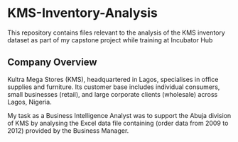 # KMS-Inventory-Analysis
This repository contains files relevant to the analysis of the KMS inventory dataset as part of my capstone project while training at Incubator Hub

## Company Overview
Kultra Mega Stores (KMS), headquartered in Lagos, specialises in office supplies and furniture. Its customer base includes individual consumers, small businesses (retail), and large corporate clients (wholesale) across Lagos, Nigeria.

My task as a Business Intelligence Analyst was to support the Abuja division of KMS by analysing the Excel data file containing (order data from 2009 to 2012) provided by the Business Manager.
